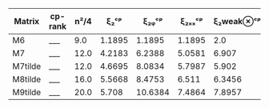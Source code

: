 |Matrix| cp-rank| n²/4| ξ₂ᶜᵖ|  ξ₂ᵩᶜᵖ| ξ₂ₓₓᶜᵖ | ξ₂weak⊗ᶜᵖ|ξ₂ᵩweak⊗ᶜᵖ| ξ₂⊗ᶜᵖ|ξ₂ᵩ⊗ᶜᵖ| ξ₂ᵩ⊗ᶜᵖ + xᵢxⱼ|  
|---|---|---|---|---|---|---|---|---|---|---|  
|M6|___ |9.0|1.1895|1.1895|1.1895|2.0|2.0|2.0|2.0|2.0| 
|M7|___ |12.0|4.2183|6.2388|5.0581|6.907|7.0|6.8033|6.9999|9.8757| 
|M7tilde|___ |12.0|4.6695|8.0834|5.7987|5.902|8.2915|5.8088|8.2916|9.534| 
|M8tilde|___ |16.0|5.5668|8.4753|6.511|6.3456|8.5234|6.4438|8.5228|10.4328| 
|M9tilde|___ |20.0|5.708|10.6384|7.4864|7.8957|11.0176|7.5876|11.0177|13.7492| 
